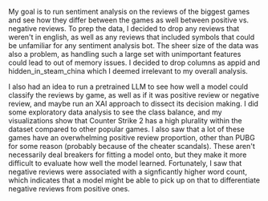 My goal is to run sentiment analysis on the reviews of the biggest games and see how they differ between the games as well between positive vs. negative reviews. To prep the data, I decided to drop any reviews that weren't in english, as well as any reviews that included symbols that could be unfamiliar for any sentiment analysis bot. The sheer size of the data was also a problem, as handling such a large set with unimportant features could lead to out of memory issues. I decided to drop columns as appid and hidden_in_steam_china which I deemed irrelevant to my overall analysis. 

I also had an idea to run a pretrained LLM to see how well a model could classify the reviews by game, as well as if it was positive review or negative review, and maybe run an XAI approach to dissect its decision making. I did some exploratory data analysis to see the class balance, and my visualizations show that Counter Strike 2 has a high plurality within the dataset compared to other popular games. I also saw that a lot of these games have an overwhelming positive review proportion, other than PUBG for some reason (probably because of the cheater scandals). These aren't necessarily deal breakers for fitting a model onto, but they make it more difficult to evaluate how well the model learned. Fortunately, I saw that negative reviews were associated with a signficantly higher word count, which indicates that a model might be able to pick up on that to differentiate negative reviews from positive ones. 